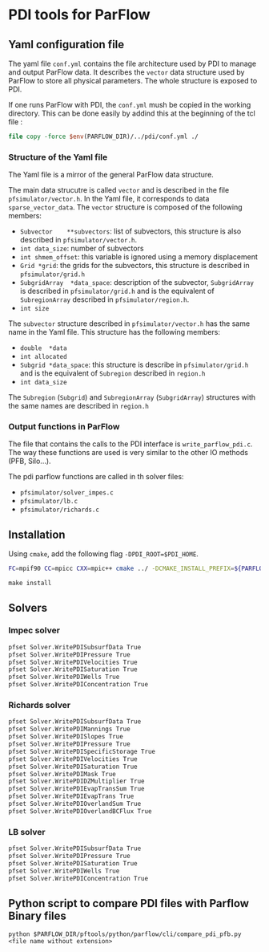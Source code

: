 # PDI tools for ParFlow

## Yaml configuration file

The yaml file `conf.yml` contains the file architecture used by PDI to manage and output ParFlow data.
It describes the `vector` data structure used by ParFlow to store all physical parameters.
The whole structure is exposed to PDI.

If one runs ParFlow with PDI, the `conf.yml` mush be copied in the working directory.
This can be done easily by addind this at the beginning of the tcl file :

```tcl
file copy -force $env(PARFLOW_DIR)/../pdi/conf.yml ./
```

### Structure of the Yaml file

The Yaml file is a mirror of the general ParFlow data structure.

The main data strucutre is called `vector` and is described in the file `pfsimulator/vector.h`.
In the Yaml file, it corresponds to data `sparse_vector_data`.
The `vector` structure is composed of the following members:
- `Subvector    **subvectors`: list of subvectors, this structure is also described in `pfsimulator/vector.h`.
- `int data_size`: number of subvectors
- `int shmem_offset`: this variable is ignored using a memory displacement
- `Grid *grid`: the grids for the subvectors, this structure is described in `pfsimulator/grid.h`
- `SubgridArray  *data_space`: description of the subvector, `SubgridArray` is described in `pfsimulator/grid.h` and is the equivalent of `SubregionArray` described in `pfsimulator/region.h`.
- `int size`

The `subvector` structure described in `pfsimulator/vector.h` has the same name in the Yaml file.
This structure has the following members:
- `double  *data`
- `int allocated`
- `Subgrid *data_space`: this structure is describe in `pfsimulator/grid.h` and is the equivalent of `Subregion` described in `region.h`
- `int data_size`

The `Subregion` (`Subgrid`) and `SubregionArray` (`SubgridArray`) structures with the same names are described in `region.h`


### Output functions in ParFlow

The file that contains the calls to the PDI interface is `write_parflow_pdi.c`.
The way these functions are used is very similar to the other IO methods (PFB, Silo...).

The pdi parflow functions are called in th solver files:
- `pfsimulator/solver_impes.c`
- `pfsimulator/lb.c`
- `pfsimulator/richards.c`

## Installation

Using `cmake`, add the following flag `-DPDI_ROOT=$PDI_HOME`.

```bash
FC=mpif90 CC=mpicc CXX=mpic++ cmake ../ -DCMAKE_INSTALL_PREFIX=${PARFLOW_DIR} -DPARFLOW_AMPS_LAYER=mpi1 -DPARFLOW_ENABLE_HDF5=TRUE -DPARFLOW_ENABLE_TIMING=TRUE -DCMAKE_BUILD_TYPE=Release -DPDI_ROOT=$PDI_HOME
```

```
make install
```

## Solvers

### Impec solver

```tcl
pfset Solver.WritePDISubsurfData True
pfset Solver.WritePDIPressure True
pfset Solver.WritePDIVelocities True
pfset Solver.WritePDISaturation True
pfset Solver.WritePDIWells True
pfset Solver.WritePDIConcentration True
```

### Richards solver

```tcl
pfset Solver.WritePDISubsurfData True
pfset Solver.WritePDIMannings True
pfset Solver.WritePDISlopes True
pfset Solver.WritePDIPressure True
pfset Solver.WritePDISpecificStorage True
pfset Solver.WritePDIVelocities True
pfset Solver.WritePDISaturation True
pfset Solver.WritePDIMask True
pfset Solver.WritePDIDZMultiplier True
pfset Solver.WritePDIEvapTransSum True
pfset Solver.WritePDIEvapTrans True
pfset Solver.WritePDIOverlandSum True
pfset Solver.WritePDIOverlandBCFlux True
```

### LB solver

```tcl
pfset Solver.WritePDISubsurfData True
pfset Solver.WritePDIPressure True
pfset Solver.WritePDISaturation True
pfset Solver.WritePDIWells True
pfset Solver.WritePDIConcentration True
```

## Python script to compare PDI files with Parflow Binary files

```
python $PARFLOW_DIR/pftools/python/parflow/cli/compare_pdi_pfb.py <file name without extension>
```